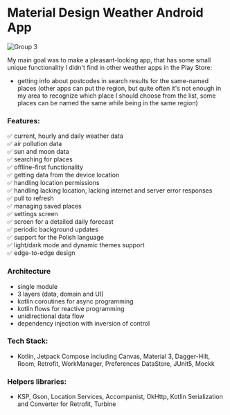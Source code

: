 # Material Design Weather Android App
![Group 3](https://github.com/Enjot/material-weather/assets/60782298/34df86b0-8764-476f-b4be-b1ef827aa1a2)
  
My main goal was to make a pleasant-looking app, that has some small unique functionality I didn't find in other weather apps in the Play Store:
- getting info about postcodes in search results for the same-named places (other apps can put the region, but quite often it's not enough in my area to recognize which place I should choose from the list, some places can be named the same while being in the same region)

### Features:  
✅ current, hourly and daily weather data  
✅ air pollution data  
✅ sun and moon data  
✅ searching for places  
✅ offline-first functionality  
✅ getting data from the device location  
✅ handling location permissions  
✅ handling lacking location, lacking internet and server error responses  
✅ pull to refresh  
✅ managing saved places  
✅ settings screen  
✅ screen for a detailed daily forecast  
✅ periodic background updates  
✅ support for the Polish language  
✅ light/dark mode and dynamic themes support  
✅ edge-to-edge design  

### Architecture
- single module
- 3 layers (data, domain and UI)
- kotlin coroutines for async programming
- kotlin flows for reactive programming
- unidirectional data flow
- dependency injection with inversion of control

### Tech Stack:
- Kotlin, Jetpack Compose including Canvas, Material 3, Dagger-Hilt, Room, Retrofit, WorkManager, Preferences DataStore, JUnit5, Mockk
### Helpers libraries:
- KSP, Gson, Location Services, Accompanist, OkHttp, Kotlin Serialization and Converter for Retrofit, Turbine
